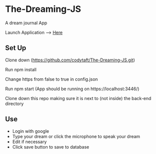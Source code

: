 # The-Dreaming-JS
A dream journal App

Launch Application --> [Here](https://the-dreaming.herokuapp.com/)

## Set Up

Clone down (https://github.com/codytaft/The-Dreaming-JS.git)

Run npm install

Change https from false to true in config.json

Run npm start (App should be running on https://localhost:3446/)

Clone down this repo making sure it is next to (not inside) the back-end directory

## Use
* Login with google 
* Type your dream or click the microphone to speak your dream
* Edit if necessary
* Click save button to save to database
